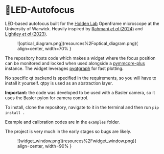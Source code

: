 # 🚨LED-Autofocus
LED-based autofocus built for the [Holden Lab](https://holdenlab.github.io/) Openframe microscope at the University of Warwick. Heavily inspired by [Rahmani _et al_ (2024)](https://opg.optica.org/oe/fulltext.cfm?uri=oe-32-8-13331&id=548369) and [Lightley _et al_ (2023)](https://onlinelibrary.wiley.com/doi/10.1111/jmi.13219).

<figure markdown="span">
 ![optical_diagram.png](resources%2Foptical_diagram.png){ align=center, width=70% }
</figure>

The repository hosts code which makes a widget where the focus position can be monitored and locked when used alongside a [pymmcore-plus](https://pymmcore-plus.github.io/pymmcore-plus/) instance. The widget leverages [pyqtgraph](https://pyqtgraph.readthedocs.io/) for fast plotting. 

No specific qt backend is specified in the requirements, so you will have to install it yourself. qtpy is used as an abstraction layer.

**Important:** the code was developed to be used with a Basler camera, so it uses the Basler pylon for camera control.

To install, clone the repository, navigate to it in the terminal and then run `pip install .`

Example and calibration codes are in the `examples` folder.

The project is very much in the early stages so bugs are likely.

<figure markdown="span">
 ![widget_window.png](resources%2Fwidget_window.png){ align=center, width=90% }
</figure>